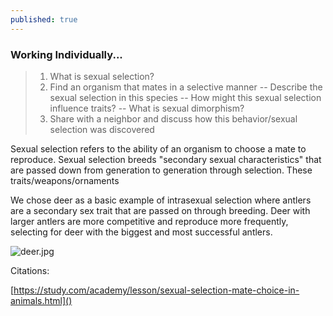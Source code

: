 ```yaml
---
published: true
---
```

### Working Individually...
> 1. What is sexual selection?
> 2. Find an organism that mates in a selective manner
> 	-- Describe the sexual selection in this species
>	-- How might this sexual selection influence traits?
>	-- What is sexual dimorphism?
> 3. Share with a neighbor and discuss how this behavior/sexual selection was discovered


Sexual selection refers to the ability of an organism to choose a mate to reproduce. Sexual selection breeds "secondary sexual characteristics" that are passed down from generation to generation through selection. These traits/weapons/ornaments

We chose deer as a basic example of intrasexual selection where antlers are a secondary sex trait that are passed on through breeding. Deer with larger antlers are more competitive and reproduce more frequently, selecting for deer with the biggest and most successful antlers.

![deer.jpg]({{site.baseurl}}/_posts/deer.jpg)

 

Citations:

[https://study.com/academy/lesson/sexual-selection-mate-choice-in-animals.html]()